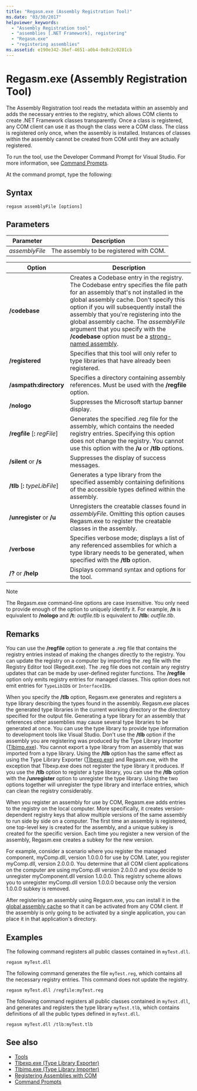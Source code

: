 ```yaml
---
title: "Regasm.exe (Assembly Registration Tool)"
ms.date: "03/30/2017"
helpviewer_keywords:
  - "Assembly Registration tool"
  - "assemblies [.NET Framework], registering"
  - "Regasm.exe"
  - "registering assemblies"
ms.assetid: e190e342-36ef-4651-a0b4-0e8c2c0281cb
---
```

# Regasm.exe (Assembly Registration Tool)

The Assembly Registration tool reads the metadata within an assembly and adds the necessary entries to the registry, which allows COM clients to create .NET Framework classes transparently. Once a class is registered, any COM client can use it as though the class were a COM class. The class is registered only once, when the assembly is installed. Instances of classes within the assembly cannot be created from COM until they are actually registered.

To run the tool, use the Developer Command Prompt for Visual Studio. For more information, see [Command Prompts](developer-command-prompt-for-vs.md).

At the command prompt, type the following:

## Syntax

```console
regasm assemblyFile [options]
```

## Parameters

|Parameter|Description|
|---------------|-----------------|
|*assemblyFile*|The assembly to be registered with COM.|

|Option|Description|
|------------|-----------------|
|**/codebase**|Creates a Codebase entry in the registry. The Codebase entry specifies the file path for an assembly that's not installed in the global assembly cache. Don't specify this option if you will subsequently install the assembly that you're registering into the global assembly cache. The *assemblyFile* argument that you specify with the **/codebase** option must be a [strong-named assembly](../../standard/assembly/strong-named.md).|
|**/registered**|Specifies that this tool will only refer to type libraries that have already been registered.|
|**/asmpath:directory**|Specifies a directory containing assembly references. Must be used with the **/regfile** option.|
|**/nologo**|Suppresses the Microsoft startup banner display.|
|**/regfile** [**:** *regFile*]|Generates the specified .reg file for the assembly, which contains the needed registry entries. Specifying this option does not change the registry. You cannot use this option with the **/u** or **/tlb** options.|
|**/silent** or **/s**|Suppresses the display of success messages.|
|**/tlb** [**:** *typeLibFile*]|Generates a type library from the specified assembly containing definitions of the accessible types defined within the assembly.|
|**/unregister** or **/u**|Unregisters the creatable classes found in *assemblyFile*. Omitting this option causes Regasm.exe to register the creatable classes in the assembly.|
|**/verbose**|Specifies verbose mode; displays a list of any referenced assemblies for which a type library needs to be generated, when specified with the **/tlb** option.|
|**/?** or **/help**|Displays command syntax and options for the tool.|

> [!NOTE]
> The Regasm.exe command-line options are case insensitive. You only need to provide enough of the option to uniquely identify it. For example, **/n** is equivalent to **/nologo** and **/t:** *outfile.tlb* is equivalent to **/tlb:** *outfile.tlb*.

## Remarks

You can use the **/regfile** option to generate a .reg file that contains the registry entries instead of making the changes directly to the registry. You can update the registry on a computer by importing the .reg file with the Registry Editor tool (Regedit.exe). The .reg file does not contain any registry updates that can be made by user-defined register functions. The **/regfile** option only emits registry entries for managed classes. This option does not emit entries for `TypeLibID`s or `InterfaceID`s.

When you specify the **/tlb** option, Regasm.exe generates and registers a type library describing the types found in the assembly. Regasm.exe places the generated type libraries in the current working directory or the directory specified for the output file. Generating a type library for an assembly that references other assemblies may cause several type libraries to be generated at once. You can use the type library to provide type information to development tools like Visual Studio. Don't use the **/tlb** option if the assembly you are registering was produced by the Type Library Importer ([Tlbimp.exe](tlbimp-exe-type-library-importer.md)). You cannot export a type library from an assembly that was imported from a type library. Using the **/tlb** option has the same effect as using the Type Library Exporter ([Tlbexp.exe](tlbexp-exe-type-library-exporter.md)) and Regasm.exe, with the exception that Tlbexp.exe does not register the type library it produces.  If you use the **/tlb** option to register a type library, you can use the **/tlb** option with the **/unregister** option to unregister the type library. Using the two options together will unregister the type library and interface entries, which can clean the registry considerably.

When you register an assembly for use by COM, Regasm.exe adds entries to the registry on the local computer. More specifically, it creates version-dependent registry keys that allow multiple versions of the same assembly to run side by side on a computer. The first time an assembly is registered, one top-level key is created for the assembly, and a unique subkey is created for the specific version. Each time you register a new version of the assembly, Regasm.exe creates a subkey for the new version.

For example, consider a scenario where you register the managed component, myComp.dll, version 1.0.0.0 for use by COM. Later, you register myComp.dll, version 2.0.0.0. You determine that all COM client applications on the computer are using myComp.dll version 2.0.0.0 and you decide to unregister myComponent.dll version 1.0.0.0. This registry scheme allows you to unregister myComp.dll version 1.0.0.0 because only the version 1.0.0.0 subkey is removed.

After registering an assembly using Regasm.exe, you can install it in the [global assembly cache](../app-domains/gac.md) so that it can be activated from any COM client. If the assembly is only going to be activated by a single application, you can place it in that application's directory.

## Examples

The following command registers all public classes contained in `myTest.dll`.

```console
regasm myTest.dll
```

The following command generates the file `myTest.reg`, which contains all the necessary registry entries. This command does not update the registry.

```console
regasm myTest.dll /regfile:myTest.reg
```

The following command registers all public classes contained in `myTest.dll`, and generates and registers the type library `myTest.tlb`, which contains definitions of all the public types defined in `myTest.dll`.

```console
regasm myTest.dll /tlb:myTest.tlb
```

## See also

- [Tools](index.md)
- [Tlbexp.exe (Type Library Exporter)](tlbexp-exe-type-library-exporter.md)
- [Tlbimp.exe (Type Library Importer)](tlbimp-exe-type-library-importer.md)
- [Registering Assemblies with COM](../interop/registering-assemblies-with-com.md)
- [Command Prompts](developer-command-prompt-for-vs.md)
